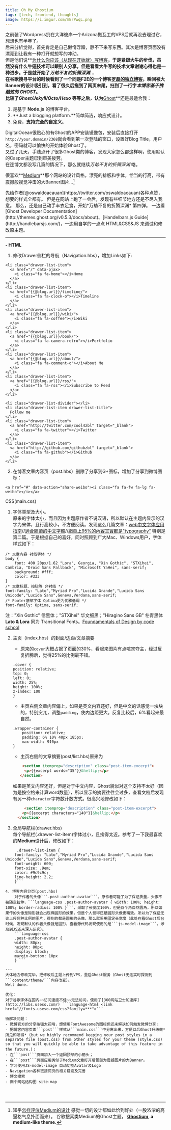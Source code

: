 ```yaml
---
title: Oh My Ghostium
tags: [tech, frontend, thoughts]
image: https://i.imgur.com/mErPwqL.png
---
```

  
之前装了Wordpress扔在大洋彼岸一个Arizona搬瓦工的VPS后就再没去理过它，想想也有半年了。  
后来分析觉得，首先肯定是自己懒惰浮躁，静不下来写东西。其次是博客页面没有漂亮到让我有一种打开就想写的冲动。  
但是他们说**[为什么你应该（从现在开始就）写博客](http://mindhacks.cn/2009/02/15/why-you-should-start-blogging-now/)**，于是紧跟大牛的步伐，虽然没有什么牛逼技术可以跟别人分享，但是看看大牛写的技术文章谢谢心得也是一种进步。于是就开始了*万劫不复的折腾深渊*...  
在谷歌搜寻平台的时候看到了一个同是F2E的一个博客[罗磊的独立博客](http://luolei.org)，瞬间被大Banner的设计吸引到，看了很久后拖到了网页末尾，扫到了一行字*本博客基于拽酷炫的 GHOST*。   
比较了*Ghost/Jekyll/Octo/Hexo* 等等之后，认为**[Ghost](https://ghost.org)**还是最适合我： 

1. 是基于 **Node.js** 的博客平台。
2. **Just a blogging platform.**简单简洁，响应式设计。
3. 免费，**支持完全的自定义**。
  
DigitalOcean很贴心的有Ghost的APP安装镜像包，安装后直接打开```http://your.domain/2368```就会看到第一次登陆的窗口，设置好Blog Title，用户名，密码就可以愉快的开始体验Ghost了。  
又过了几天，手贱点开了很多Ghost类的博客，发现大家怎么都这样啊，使用默认的Casper主题已到审美疲劳。  
在连博文都没写几篇的情况下，那么就继续*万劫不复的折腾深渊* 咯。  

<!--truncate-->

很喜欢**[Medium](https://medium.com/)**那个网站的设计风格，漂亮的排版和字体，恰当的行高，带有震撼般视觉冲击的大Banner图片...[^1]
[^1]: 知乎[怎样评价Medium的设计](http://zhi.hu/1Ed2) 
感觉一切的设计都如此恰到好处（一股浓浓的高逼格气息扑面而来）。
谷歌搜索类Medium的Ghost主题，
<b> **[Ghostium](http://ghostium.oswaldoacauan.com/)**, a medium-like theme.
</b>
先给作者[@oswaldoacauan](https://twitter.com/oswaldoacauan)各种点赞，想要的样式全都有。
但是在网站上跑了一会后，发现有些细节地方还是不尽入我意。  
那么，还是自己动手丰衣足食，开始*万劫不复的折腾深渊* 第四弹。
一边看[Ghost Developer Documentation](http://themes.ghost.org/v0.5.3/docs/about)、[Handelbars.js Guide](http://handlebarsjs.com/)，一边用自学的一点点 HTML&CSS&JS 来调试和修改原主题。

---

**- HTML**

1. 修改Drawer侧栏的导航（Navigation.hbs），增加Links如下:

```  
<li class="drawer-list-item">
  <a href="/" data-pjax>
    <i class="fa fa-home"></i>Home
  </a>
</li>
<li class="drawer-list-item">
  <a href="{{@blog.url}}/timeline/">
    <i class="fa fa-clock-o"></i>Timeline
  </a>
</li>
<li class="drawer-list-item">
  <a href="{{@blog.url}}/wiki/">
    <i class="fa fa-coffee"></i>Wiki
  </a>
</li>
<li class="drawer-list-item">
  <a href="{{@blog.url}}/book/">
    <i class="fa fa-camera-retro"></i>Portfolio
  </a>
</li>
<li class="drawer-list-item">
  <a href="{{@blog.url}}/about/">
    <i class="fa fa-comment-o"></i>About Me
  </a>
</li>
<li class="drawer-list-item">
  <a href="{{@blog.url}}/rss/">
    <i class="fa fa-rss"></i>Subscribe to Feed
  </a>
</li>

<li class="drawer-list-divider"></li>
<li class="drawer-list-item drawer-list-title">
  Follow me
</li>
<li class="drawer-list-item">
  <a href="http://twitter.com/cool4zbl" target="_blank">
    <i class="fa fa-twitter"></i>Twitter
  </a>
</li>
<li class="drawer-list-item">
  <a href="http://github.com/githubzbl" target="_blank">
    <i class="fa fa-github"></i>Github
  </a>
</li> 
```

2. 在博客文章内容页（post.hbs）删除了分享到G+图标，增加了分享到微博图标：  
 ``` language-html
<a href="#" data-action="share-weibo"><i class="fa fa-fw fa-lg fa-weibo"></i></a> 
```

CSS(main.css)  
1. 字体类型及大小。  
原来的字体太小，而且因为主题原作者不说汉语，所以默认在主题内显示的汉字为宋体，且行高较小，不方便阅读。发现这么几篇文章：[web中文字体应用指南](https://ruby-china.org/topics/14005)//[適合閱讀的中文字體](http://lepture.com/zh/2014/chinese-fonts-and-yue-css)//[網頁上95%的內容其實都是"typography“](http://informationarchitects.net/blog/the-web-is-all-about-typography-period/) 
 特别是第二篇。于是根据自己的喜好，同时照顾到广大Mac、Windows用户，字体样式如下：  
```language-css
/* 文章内容 衬线字体 */
body {
    font: 400 20px/1.62 "Lora", Georgia, "Xin Gothic", "STXihei", Cambria, "Droid Sans Fallback", "Microsoft YaHei", sans-serif;
    background: #fff;
    color: #333
}
/* 文章标题、按钮等 非衬线 */  
font-family: "Lato","Myriad Pro","Lucida Grande","Lucida Sans Unicode","Lucida Sans",Geneva,Verdana,sans-serif;
/* Footer底部字体 Optima更为优雅低调 */
font-family: Optima, sans-serif;
```   

注："Xin Gothic" 信黑体；"STXihei" 华文细黑；"Hiragino Sans GB" 冬青黑体  
**Lato & Lora** 同为 Transitional Fonts。[Foundamentals of Design by code school](https://www.codeschool.com/courses/fundamentals-of-design)

2. 主页（index.hbs）的封面/边距/文章摘要  
	- 原来的```cover```大概占据了页面的30%，看起来图片有点喧宾夺主，经过反复折腾后，觉得25%的比例最不错。  
	```language-css
	.cover {
    position: relative;
    top: 0;
    left: 0;
    width: 25%;
    height: 100%;
    z-index: 100
	}
	 ```  
	- 主页右侧文章内容偏上，如果是英文内容还好，但是中文的话感觉一块块的，特别突兀，调整```padding```，使内边距更大。反复比较后，6%看起来最自然。
 
	```language-css 
	.wrapper-container {
		position: relative;
		padding: 6% 10% 40px 185px;
		max-width: 910px
	}
	 ```
   - 主页右侧的文章摘要(post/list.hbs)原来为  
   ```html
	   <section itemprop="description" class="post-item-excerpt">
		<p>{{excerpt words="35"}}&hellip;</p>
	  </section>
	```

	如果是英文内容还好，但是对于中文内容，Ghost貌似对这个支持不太好（因为是按空格来计算word数量），所以显示的摘要往往会过多，查看文档后发现有另一种```character```字符数计数方式。很高兴地修改如下：  
	```html
		 <section itemprop="description" class="post-item-excerpt">
		<p>{{excerpt characters="140"}}&hellip;</p>
	  </section>
	 ```
  
3. 全局导航栏(drawer.hbs)  
	每个导航栏(.drawer-list-item)字体过小，且挨得太近。参考了一下我最喜欢的**Medium**设计后，修改如下：  
```language-css
	 .drawer-list-item {
    font-family: "Lato","Myriad Pro","Lucida Grande","Lucida Sans Unicode","Lucida Sans",Geneva,Verdana,sans-serif;
    font-weight: 600;
    font-size: .9em;
    color: #9c9c9c;
    line-height: 2.2;
	}```

4. 博客内容分页(post.hbs)  
	对于作者的头像```.post-author-avatar```，原作者可能了为了保证质量，头像不被随意拉伸，```language-css .post-author-avatar { width: 100%; height: 100%; border-radius: 100% }```，采取了长宽度100%，但是四个角自然圆角，所以如果传的头像是矩形就会出现椭圆形的效果，但是个人觉得还是圆形头像更精致。所以为了保证无论上传何种比例的图片，得到的都是圆形的头像，那么就采用固定长宽度（此处在看Ghost后台时候，发现默认的作者头像就是圆形，查看源代码发现使用的是```js-model-image```，涉及到JS还未深入研究）。   
	```language-css 
	.post-author-avatar {
    width: 80px;
    height: 80px;
    display: block;
    margin-bottom: 10px
	} ```

---
大体地方修改完毕，把修改后主题上传到VPS，重启Ghost服务（Ghost无法实时探测到```content/theme/```内容改变）。  
Well done.

优化：  
对于谷歌字体在国内~~访问速度不佳~~无法访问，使用了[360网站卫士加速库](http://libs.useso.com/) ```language-html <link href="//fonts.useso.com/css?family=***">```

待解决问题：
- 微博官方的分享按钮太花哨，想使用FontAwesome的图标但还未解决如何触发微博分享；  
- 把博客内容页面```post```样式从```main.css```中分离出来，方便以后Ghost升级做*所见即所得* (but we highly recommend keeping your post styles in a separate file (post.css) from other styles for your theme (style.css) so that you will quickly be able to take advantage of this feature in the future.)；  
- 在```post```页面加入一个返回顶部的小箭头；  
- 在```post```页面应用类似于Medium文章打开后顶部为震撼图片的大Banner。 
- 学习使用JS-model-image 自动切割Avatar及Logo  
- Navigation各种链接网页的相关建设及完善  
- 博文搜索  
- 画个网站结构图 site-map



